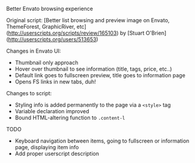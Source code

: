 Better Envato browsing experience

Original script: [Better list browsing and preview image on Envato, ThemeForest, GraphicRiver, etc] (http://userscripts.org/scripts/review/165103) by [Stuart O'Brien] (http://userscripts.org/users/513653)

Changes in Envato UI:
- Thumbnail only approach
- Hover over thumbnail to see information (title, tags, price, etc..)
- Default link goes to fullscreen preview, title goes to information page
- Opens FS links in new tabs, duh!

Changes to script:
- Styling info is added permanently to the page via a `<style>` tag
- Variable declaration improved
- Bound HTML-altering function to `.content-l`

TODO
- Keyboard navigation between items, going to fullscreen or information page, displaying item info
- Add proper userscript description